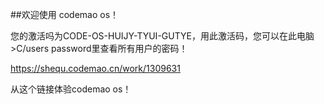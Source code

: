 ##欢迎使用 codemao os！

您的激活吗为CODE-OS-HUIJY-TYUI-GUTYE，用此激活码，您可以在此电脑>C/users password里查看所有用户的密码！

https://shequ.codemao.cn/work/1309631

从这个链接体验codemao os！
